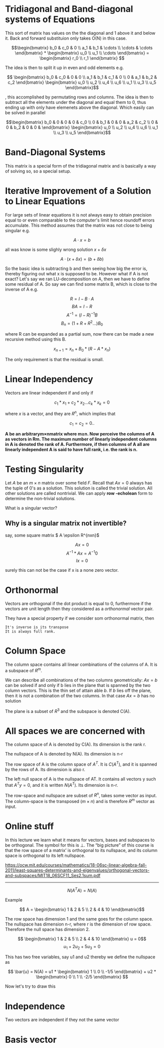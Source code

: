 # Tridiagonal and Band-diagonal systems of Equations

This sort of matrix has values on the the diagonal and 1 above it and below it. Back and forward substituion only takes O(N) in this case.

$$\begin{bmatrix}
b_0 & c_0 & 0 \\
a_1 & b_1 & \cdots \\
\cdots & \cdots
\end{bmatrix} * \begin{bmatrix} u_0 \\ u_1 \\ \cdots \end{bmatrix} = \begin{bmatrix} r_0 \\ r_1 \end{bmatrix} $$ 

The idea is then to split it up in even and odd elements e.g.

$$
\begin{bmatrix}
b_0 & c_0 & 0 & 0 \\
a_1 & b_1 & c_1 & 0 \\
0 & a_1 & b_2 & c_2
\end{bmatrix} \begin{bmatrix} u_0 \\ u_2 \\ u_4 \\ u_6 \\ u_1 \\ u_3 \\ u_5 \end{bmatrix}$$

, this accomplished by permutating rows and columns. The idea is then to subtract all the elements under the diagonal and equal them to 0, thus ending up with only have elemenets above the diagonal. Which easily can be solved in parallel

$$\begin{bmatrix}
b_0 & 0 & 0 & 0  & c_0  \\
0 & b_1 & 0 & 0  & a_2 & c_2 \\
0 & 0 & b_2 & 0  & 0 &
\end{bmatrix} \begin{bmatrix} u_0 \\ u_2 \\ u_4 \\ u_6 \\ u_1 \\ u_3 \\ u_5 \end{bmatrix}$$


# Band-Diagonal Systems

This matrix is a special form of the tridiagonal matrix and is basically a way of solving so, so a special setup.

# Iterative Improvement of a Solution to Linear Equations

For large sets of linear equations it is not always easy to obtain precision equal to or even comparable to the computer's limit hence roundoff errors accumulate. This method assumes that the matrix was not close to being singular e.g.

$$ A \cdot x = b$$

all was know is some slighly wrong solution $x + \delta x$ 

$$ A \cdot (x+\delta x) = (b+\delta b)$$

So the basic idea is subtracting b and then seeing how big the error is, thereby figuring out what x is supposed to be. However what if A is not exact? Let's say we ran LU-decomposition on A, then we have to define some residual of A. So say we can find some matrix B, which is close to the inverse of A e.g.

$$ R = I - B \cdot A $$
$$ B A = I-R $$
$$ A^{-1} = (I-R)^{-1}B $$
$$ B_n = (1 + R + R^2...) B_0 $$

where R can be expanded as a partial sum, now there can be made a new recursive method using this B.

$$x_{n+1} = x_n + B_0 * (R - A*x_n)$$

The only requirement is that the residual is small.

# Linear Independency

Vectors are linear independent if and only if 

$$c_1 * x_1 + c_2 * x_2 ... c_k * x_k = 0$$

where $x$ is a vector, and they are $R^n$, which implies that 

$$c_1 = c_2 = 0..$$

**A be  an  arbitrarym×nmatrix  where m≥n.   Now perceive  the  columns  of A as  vectors  in Rm.   The  maximum  number  of linearly independent columns in A is denoted the rank of A.  Furthermore, if then columns of A all are linearly independent A is said to have full rank, i.e.  the rank is n.**

# Testing Singularity

Let $A$ be an $m\times n$ matrix over some field $F$. Recall that $Ax=0$ always has the tuple of 0's as a solution. This solution is called the trivial solution. All other solutions are called nontrivial. We can apply **row -echolean** form to determine the non-trivial solutions.

What is a singular vector?

## Why is a singular matrix not invertible?

say, some square matrix $ A \epsilon R^{nxn}$

$$ Ax=0$$
$$ A^{-1} * A x = A^{-1} 0$$
$$ I x = 0$$

surely this can not be the case if x is a none zero vector.

# Orthonormal

Vectors are orthogonal if the dot product is equal to 0, furthermore if the vectors are unit length then they considered as a *orthonormal* vector pair.

They have a special property if we consider som orthonormal matrix, then 

    It's inverse is its transpose
    It is always full rank.

# Column Space

The column space contains all linear combinations of the columns of A.  It is a subspace of $R^m$. 

We can describe all combinations of the two columns geometrically: $Ax=b$ can be solved if and only if b lies in the plane that is spanned by the two column vectors. This is the thin set of attain able $b$. If $b$ lies off the plane, then it is not a combination of the two columns. In that case $Ax=b$ has no solution

The plane is a subset of $R^3$ and the subspace is denoted C(A).

# All spaces we are concerned with

The column space of A is denoted by C(A). Its dimension is the rank r.
  
The nullspace of A is denoted by N(A). Its dimension is n-r 

The row space of A is the column space of $A^T$. It is $C(A^T)$, and it is spanned by the rows of A. Its dimension is also r.

The left null space of A is the nullspace of AT.  It contains all vectors y such that $A^Ty=0$, and it is written $N(A^T)$. Its dimension is n-r.

The row-space and nullspace are subset of $R^n$, takes some vector as input.
The column-space is the transposed $(m\times n)$ and is therefore $R^m$ vector as input.

# Online stuff

In this lecture we learn what it means for vectors, bases and subspaces to be orthogonal. The symbol for this is ⊥. The “big picture” of this course is that the row space of a matrix’ is orthog­onal to its nullspace, and its column space is orthogonal to its left nullspace. 

https://ocw.mit.edu/courses/mathematics/18-06sc-linear-algebra-fall-2011/least-squares-determinants-and-eigenvalues/orthogonal-vectors-and-subspaces/MIT18_06SCF11_Ses2.1sum.pdf

---

$$ N(A^T A) = N(A)$$

Example

$$ A = \begin{bmatrix} 1 & 2 & 5 \\ 2 & 4 & 10 \end{bmatrix}$$


The row space has dimension 1 and the same goes for the column space. The nullspace has dimension n-r, where r is the dimension of row space. Therefore the null space has dimension 2.

$$ \begin{bmatrix} 1 & 2 & 5 \\ 2 & 4 & 10 \end{bmatrix} u = 0$$
$$ u_1 + 2u_2 + 5u_3= 0 $$

This has two free variables, say u1 and u2 thereby we define the nullspace as


$$ \bar{u} = N(A) =  u1 * \begin{bmatrix}  1 \\ 
                                    0 \\ -1/5 \end{bmatrix} + u2 * \begin{bmatrix}  0 \\ 
                                    1 \\ -2/5 \end{bmatrix} $$

Now let's try to draw this


# Independence

Two vectors are independent if they not the same vector

# Basis vector

#




